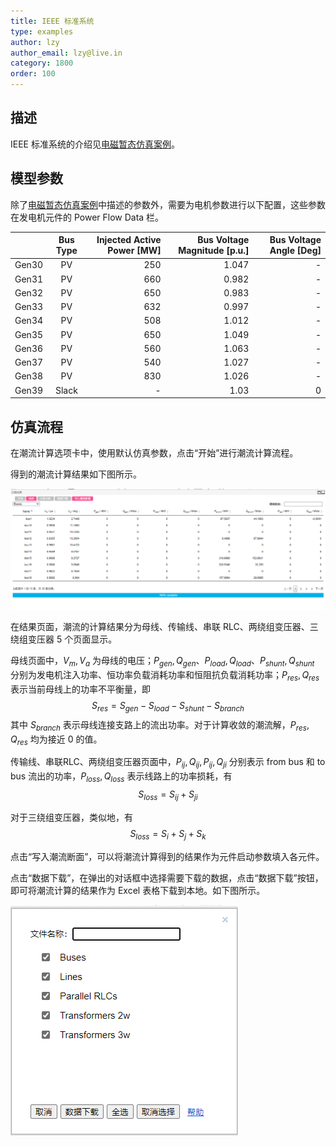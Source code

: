```yaml
---
title: IEEE 标准系统
type: examples
author: lzy
author_email: lzy@live.in
category: 1800
order: 100
---
```


## 描述

IEEE 标准系统的介绍见[电磁暂态仿真案例](IEEE39.md)。

## 模型参数

除了[电磁暂态仿真案例](IEEE39.md)中描述的参数外，需要为电机参数进行以下配置，这些参数在发电机元件的 Power Flow Data 栏。

|  | Bus Type | Injected Active Power [MW] | Bus Voltage Magnitude [p.u.] | Bus Voltage Angle [Deg] |
| :--- | :-: | --: | ----: | -: |
| Gen30 | PV | 250 | 1.047 | -  |
| Gen31 | PV | 660 | 0.982 | -  |
| Gen32 | PV | 650 | 0.983 | -  |
| Gen33 | PV | 632 | 0.997 | -  |
| Gen34 | PV | 508 | 1.012 | -  |
| Gen35 | PV | 650 | 1.049 | -  |
| Gen36 | PV | 560 | 1.063 | -  |
| Gen37 | PV | 540 | 1.027 | -  |
| Gen38 | PV | 830 | 1.026 | -  |
| Gen39 | Slack | - | 1.03 | 0  |

## 仿真流程

在潮流计算选项卡中，使用默认仿真参数，点击“开始”进行潮流计算流程。

得到的潮流计算结果如下图所示。

![IEEE 标准算例潮流计算结果](./IEEE39PF/Results.png "仿真结果")

在结果页面，潮流的计算结果分为母线、传输线、串联 RLC、两绕组变压器、三绕组变压器 5 个页面显示。

母线页面中，$V_m, V_a$ 为母线的电压；$P_{gen}, Q_{gen}$、$P_{load}, Q_{load}$、$P_{shunt}, Q_{shunt}$ 分别为发电机注入功率、恒功率负载消耗功率和恒阻抗负载消耗功率；$P_{res}, Q_{res}$ 表示当前母线上的功率不平衡量，即
$$S_{res} = S_{gen} - S_{load} - S_{shunt} - S_{branch}$$
其中 $S_{branch}$ 表示母线连接支路上的流出功率。对于计算收敛的潮流解，$P_{res}, Q_{res}$ 均为接近 0 的值。

传输线、串联RLC、两绕组变压器页面中，$P_{ij}, Q_{ij}, P_{ij}, Q_{ji}$ 分别表示 from bus 和 to bus 流出的功率，$P_{loss}, Q_{loss}$ 表示线路上的功率损耗，有 
$$S_{loss} = S_{ij} + S_{ji}$$

对于三绕组变压器，类似地，有 
$$S_{loss} = S_{i} + S_{j} + S_{k}$$

点击“写入潮流断面”，可以将潮流计算得到的结果作为元件启动参数填入各元件。

点击“数据下载”，在弹出的对话框中选择需要下载的数据，点击“数据下载”按钮，即可将潮流计算的结果作为 Excel 表格下载到本地。如下图所示。

![“数据下载”对话框](./IEEE39PF/Download.png "数据下载")


































